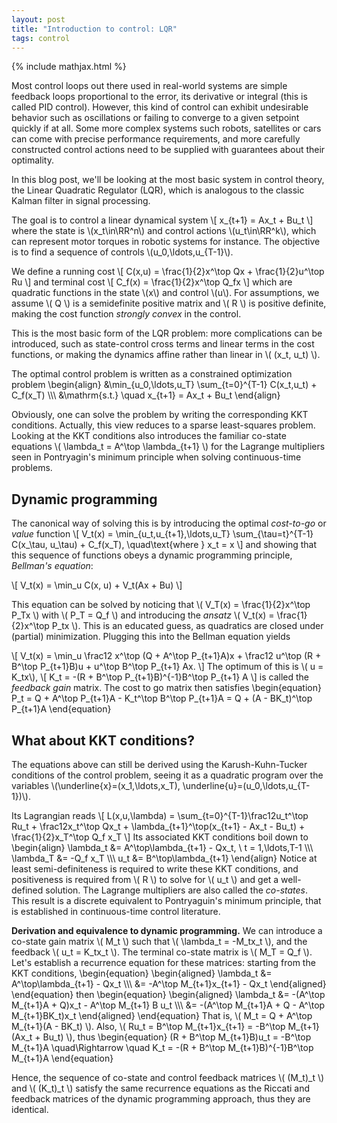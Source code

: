 ```yaml
---
layout: post
title: "Introduction to control: LQR"
tags: control
---
```

{% include mathjax.html %}

Most control loops out there used in real-world systems are simple feedback loops proportional to the error, its derivative or integral (this is called PID control). However, this kind of control can exhibit undesirable behavior such as oscillations or failing to converge to a given setpoint quickly if at all. Some more complex systems such robots, satellites or cars can come with precise performance requirements, and more carefully constructed control actions need to be supplied with guarantees about their optimality.

In this blog post, we'll be looking at the most basic system in control theory, the Linear Quadratic Regulator (LQR), which is analogous to the classic Kalman filter in signal processing.

The goal is to control a linear dynamical system
\\[
    x_{t+1} = Ax_t + Bu_t
\\]
where the state is \\(x_t\in\RR^n\\) and control actions \\(u_t\in\RR^k\\), which can represent motor torques in robotic systems for instance. The objective is to find a sequence of controls \\(u_0,\ldots,u_{T-1}\\).

We define a running cost
\\[
    C(x,u) = \frac{1}{2}x^\top Qx + \frac{1}{2}u^\top Ru
\\]
and terminal cost
\\[
    C_f(x) = \frac{1}{2}x^\top Q_fx
\\]
which are quadratic functions in the state \\(x\\) and control \\(u\\). For assumptions, we assume \\( Q \\) is a semidefinite positive matrix and \\( R \\) is positive definite, making the cost function *strongly convex* in the control.

This is the most basic form of the LQR problem: more complications can be introduced, such as state-control cross terms and linear terms in the cost functions, or making the dynamics affine rather than linear in \\( (x_t, u_t) \\).

The optimal control problem is written as a constrained optimization problem
\begin{align}
    &\min_{u_0,\ldots,u_T} \sum_{t=0}^{T-1} C(x_t,u_t) + C_f(x_T)  \\\\\\
    &\mathrm{s.t.} \quad x_{t+1} = Ax_t + Bu_t
\end{align}

Obviously, one can solve the problem by writing the corresponding KKT conditions. Actually, this view reduces to a sparse least-squares problem. Looking at the KKT conditions also introduces the familiar co-state equations \\( \lambda_t = A^\top \lambda_{t+1} \\) for the Lagrange multipliers seen in Pontryagin's minimum principle when solving continuous-time problems.


## Dynamic programming

The canonical way of solving this is by introducing the optimal _cost-to-go_ or _value_ function
\\[
    V_t(x) = \min_{u_t,u_{t+1},\ldots,u_T} \sum_{\tau=t}^{T-1} C(x_\tau, u_\tau) + C_f(x_T), \quad\text{where } x_t = x
\\]
and showing that this sequence of functions obeys a dynamic programming principle, _Bellman's equation_:

\\[
    V_t(x) = \min_u C(x, u) + V_t(Ax + Bu)
\\]

This equation can be solved by noticing that \\( V_T(x) = \frac{1}{2}x^\top P_Tx \\) with \\( P_T = Q_f \\) and introducing the _ansatz_ \\( V_t(x) = \frac{1}{2}x^\top P_tx \\). This is an educated guess, as quadratics are closed under (partial) minimization.
Plugging this into the Bellman equation yields

\\[
    V_t(x) = \min_u \frac12 x^\top (Q + A^\top P_{t+1}A)x + \frac12 u^\top (R + B^\top P_{t+1}B)u + u^\top B^\top P_{t+1} Ax.
\\]
The optimum of this is \\( u = K_tx\\),
\\[
    K_t = -(R + B^\top P_{t+1}B)^{-1}B^\top P_{t+1} A
\\]
is called the *feedback gain* matrix.
The cost to go matrix then satisfies
\begin{equation}
    P_t = Q + A^\top P_{t+1}A - K_t^\top B^\top P_{t+1}A =  Q + (A - BK_t)^\top P_{t+1}A
\end{equation}

## What about KKT conditions?

The equations above can still be derived using the Karush-Kuhn-Tucker conditions of the control problem, seeing it as a quadratic program over the variables \\(\underline{x}=(x\_1,\ldots,x\_T), \underline{u}=(u_0,\ldots,u_{T-1})\\).

Its Lagrangian reads
\\[
    L(x,u,\lambda) = \sum_{t=0}^{T-1}\frac12u_t^\top Ru_t + \frac12x_t^\top Qx_t + \lambda_{t+1}^\top(x_{t+1} - Ax_t - Bu_t)
    + \frac{1}{2}x_T^\top Q_f x_T
\\]
Its associated KKT conditions boil down to
\begin{align}
    \lambda_t &= A^\top\lambda_{t+1} - Qx_t,  \ t = 1,\ldots,T-1  \\\\\\
    \lambda_T &= -Q_f x_T  \\\\\\
    u_t &= B^\top\lambda_{t+1}
\end{align}
Notice at least semi-definiteness is required to write these KKT conditions, and positiveness is required from \\( R \\) to solve for \\( u_t \\) and get a well-defined solution.
The Lagrange multipliers are also called the *co-states*. This result is a discrete equivalent to Pontryaguin's minimum principle, that is established in continuous-time control literature.

**Derivation and equivalence to dynamic programming.** We can introduce a co-state gain matrix \\( M_t \\) such that \\(  \lambda_t = -M_tx_t \\), and the feedback \\( u_t = K_tx_t \\). The terminal co-state matrix is \\( M_T = Q_f \\). Let's establish a recurrence equation for these matrices: starting from the KKT conditions,
\begin{equation}
\begin{aligned}
    \lambda_t &= A^\top\lambda_{t+1} - Qx_t  \\\\\\
        &= -A^\top M_{t+1}x_{t+1} - Qx_t
\end{aligned}
\end{equation}
then
\begin{equation}
\begin{aligned}
    \lambda_t &= -(A^\top M_{t+1}A + Q)x_t - A^\top M_{t+1} B u_t  \\\\\\
        &= -(A^\top M_{t+1}A + Q - A^\top M_{t+1}BK_t)x_t
\end{aligned}
\end{equation}
That is, \\( M_t = Q + A^\top M_{t+1}(A - BK_t) \\).
Also, \\( Ru_t = B^\top M_{t+1}x_{t+1} = -B^\top M_{t+1} (Ax_t + Bu_t) \\), thus
\begin{equation}
    (R + B^\top M_{t+1}B)u_t = -B^\top M_{t+1}A
    \quad\Rightarrow \quad
    K_t = -(R + B^\top M_{t+1}B)^{-1}B^\top M_{t+1}A
\end{equation}

Hence, the sequence of co-state and control feedback matrices \\( (M_t)_t \\) and \\( (K_t)_t \\) satisfy the same recurrence equations as the Riccati and feedback matrices of the dynamic programming approach, thus they are identical.
